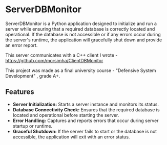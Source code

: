 # ServerDBMonitor

ServerDBMonitor is a Python application designed to initialize and run a server while ensuring that a required database is correctly located and operational. If the database is not accessible or if any errors occur during the server's runtime, the application will gracefully shut down and provide an error report.

This server communicates with a C++ client I wrote - https://github.com/morsimha/ClientDBMonitor

This project was made as a final university course - "Defensive System Development" , grade A+.

## Features

- **Server Initialization:** Starts a server instance and monitors its status.
- **Database Connectivity Check:** Ensures that the required database is located and operational before starting the server.
- **Error Handling:** Captures and reports errors that occur during server startup or runtime.
- **Graceful Shutdown:** If the server fails to start or the database is not accessible, the application will exit with an error status.

